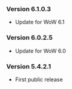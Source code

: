 ### Version 6.1.0.3

* Update for WoW 6.1

### Version 6.0.2.5

* Update for WoW 6.0

### Version 5.4.2.1

* First public release
